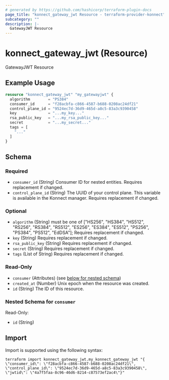 ```yaml
---
# generated by https://github.com/hashicorp/terraform-plugin-docs
page_title: "konnect_gateway_jwt Resource - terraform-provider-konnect"
subcategory: ""
description: |-
  GatewayJWT Resource
---
```


# konnect_gateway_jwt (Resource)

GatewayJWT Resource

## Example Usage

```terraform
resource "konnect_gateway_jwt" "my_gatewayjwt" {
  algorithm        = "PS384"
  consumer_id      = "f28acbfa-c866-4587-b688-0208ac24df21"
  control_plane_id = "9524ec7d-36d9-465d-a8c5-83a3c9390458"
  key              = "...my_key..."
  rsa_public_key   = "...my_rsa_public_key..."
  secret           = "...my_secret..."
  tags = [
    "..."
  ]
}
```

<!-- schema generated by tfplugindocs -->
## Schema

### Required

- `consumer_id` (String) Consumer ID for nested entities. Requires replacement if changed.
- `control_plane_id` (String) The UUID of your control plane. This variable is available in the Konnect manager. Requires replacement if changed.

### Optional

- `algorithm` (String) must be one of ["HS256", "HS384", "HS512", "RS256", "RS384", "RS512", "ES256", "ES384", "ES512", "PS256", "PS384", "PS512", "EdDSA"]; Requires replacement if changed.
- `key` (String) Requires replacement if changed.
- `rsa_public_key` (String) Requires replacement if changed.
- `secret` (String) Requires replacement if changed.
- `tags` (List of String) Requires replacement if changed.

### Read-Only

- `consumer` (Attributes) (see [below for nested schema](#nestedatt--consumer))
- `created_at` (Number) Unix epoch when the resource was created.
- `id` (String) The ID of this resource.

<a id="nestedatt--consumer"></a>
### Nested Schema for `consumer`

Read-Only:

- `id` (String)

## Import

Import is supported using the following syntax:

```shell
terraform import konnect_gateway_jwt.my_konnect_gateway_jwt "{ \"consumer_id\": \"f28acbfa-c866-4587-b688-0208ac24df21\",  \"control_plane_id\": \"9524ec7d-36d9-465d-a8c5-83a3c9390458\",  \"jwtid\": \"4a7f5faa-8c96-46d6-8214-c87573ef2ac4\"}"
```

